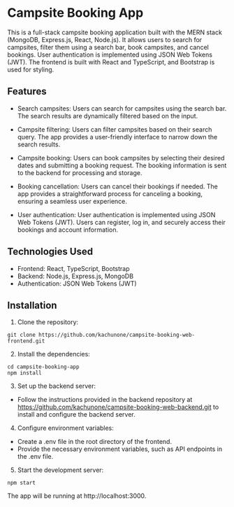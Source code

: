 # Campsite Booking App

This is a full-stack campsite booking application built with the MERN stack (MongoDB, Express.js, React, Node.js). It allows users to search for campsites, filter them using a search bar, book campsites, and cancel bookings. User authentication is implemented using JSON Web Tokens (JWT). The frontend is built with React and TypeScript, and Bootstrap is used for styling.

## Features

- Search campsites: Users can search for campsites using the search bar. The search results are dynamically filtered based on the input.

- Campsite filtering: Users can filter campsites based on their search query. The app provides a user-friendly interface to narrow down the search results.

- Campsite booking: Users can book campsites by selecting their desired dates and submitting a booking request. The booking information is sent to the backend for processing and storage.

- Booking cancellation: Users can cancel their bookings if needed. The app provides a straightforward process for canceling a booking, ensuring a seamless user experience.

- User authentication: User authentication is implemented using JSON Web Tokens (JWT). Users can register, log in, and securely access their bookings and account information.

## Technologies Used

- Frontend: React, TypeScript, Bootstrap
- Backend: Node.js, Express.js, MongoDB
- Authentication: JSON Web Tokens (JWT)

## Installation

1. Clone the repository:

```
git clone https://github.com/kachunone/campsite-booking-web-frontend.git
```

2. Install the dependencies:

```
cd campsite-booking-app
npm install
```
3. Set up the backend server:

- Follow the instructions provided in the backend repository at https://github.com/kachunone/campsite-booking-web-backend.git to install and configure the backend server.
4. Configure environment variables:

- Create a .env file in the root directory of the frontend.
- Provide the necessary environment variables, such as API endpoints in the .env file.

5. Start the development server:

```
npm start
```

The app will be running at http://localhost:3000.


